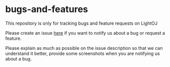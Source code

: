 # bugs-and-features
This repository is only for tracking bugs and feature requests on LightOJ

Please create an issue [here](https://github.com/lightoj-dev/bugs-and-features/issues) if you want to notify us about a bug
or request a feature.

Please explain as much as possible on the issue description so that we can understand it better, provide some screenshots 
when you are notifying us about a bug.
